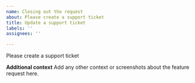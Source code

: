 ```yaml
---
name: Closing out the request
about: Please create a support ticket
title: Update a support ticket
labels: ''
assignees: ''

---
```


Please create a support ticket

**Additional context**
Add any other context or screenshots about the feature request here.
